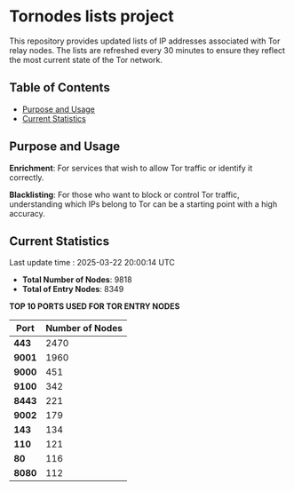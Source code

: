 # Tornodes lists project

This repository provides updated lists of IP addresses associated with Tor relay nodes. The lists are refreshed every 30 minutes to ensure they reflect the most current state of the Tor network.

## Table of Contents

- [Purpose and Usage](#purpose-and-usage)
- [Current Statistics](#current-statistics)


## Purpose and Usage

**Enrichment**: For services that wish to allow Tor traffic or identify it correctly.

**Blacklisting**: For those who want to block or control Tor traffic, understanding which IPs belong to Tor can be a starting point with a high accuracy.

## Current Statistics

Last update time : 2025-03-22 20:00:14 UTC

- **Total Number of Nodes**: 9818
- **Total of Entry Nodes**: 8349

**TOP 10 PORTS USED FOR TOR ENTRY NODES**

| **Port** | **Number of Nodes** |
|------|-----------------|
| **443**   | 2470  |
| **9001**   | 1960  |
| **9000**   | 451  |
| **9100**   | 342  |
| **8443**   | 221  |
| **9002**   | 179  |
| **143**   | 134  |
| **110**   | 121  |
| **80**   | 116  |
| **8080**   | 112  |

